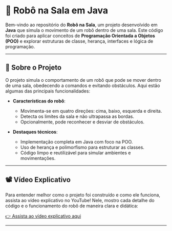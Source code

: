 # 🤖 Robô na Sala em Java

Bem-vindo ao repositório do **Robô na Sala**, um projeto desenvolvido em **Java** que simula o movimento de um robô dentro de uma sala. Este código foi criado para aplicar conceitos de **Programação Orientada a Objetos (POO)** e explorar estruturas de classe, herança, interfaces e lógica de programação.

---

## 📝 Sobre o Projeto

O projeto simula o comportamento de um robô que pode se mover dentro de uma sala, obedecendo a comandos e evitando obstáculos. Aqui estão algumas das principais funcionalidades:

- **Características do robô**:
  - Movimenta-se em quatro direções: cima, baixo, esquerda e direita.
  - Detecta os limites da sala e não ultrapassa as bordas.
  - Opcionalmente, pode reconhecer e desviar de obstáculos.

- **Destaques técnicos**:
  - Implementação completa em Java com foco na POO.
  - Uso de herança e polimorfismo para estruturar as classes.
  - Código limpo e reutilizável para simular ambientes e movimentações.

---

## 📽️ Vídeo Explicativo

Para entender melhor como o projeto foi construído e como ele funciona, assista ao vídeo explicativo no YouTube! Nele, mostro cada detalhe do código e o funcionamento do robô de maneira clara e didática:

[👉 Assista ao vídeo explicativo aqui](https://youtu.be/pjNB3ws-FJc)

---

